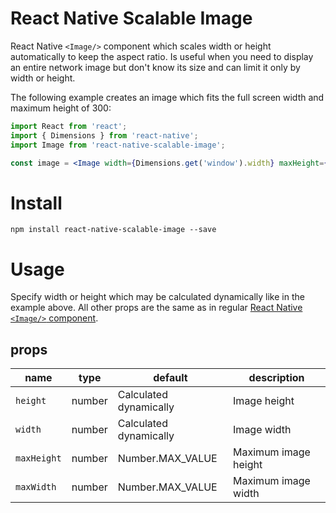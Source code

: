 React Native Scalable Image
===========================
React Native ```<Image/>``` component which scales width or height automatically to keep the aspect ratio. Is useful when you need to display an entire network image but don't know its size and can limit it only by width or height.

The following example creates an image which fits the full screen width and maximum height of 300:

 ```jsx
import React from 'react';
import { Dimensions } from 'react-native';
import Image from 'react-native-scalable-image';

const image = <Image width={Dimensions.get('window').width} maxHeight={300} source={{uri: '<image uri>'}} />;
 ```


Install
=======
```npm install react-native-scalable-image --save```


Usage
=====

Specify width or height which may be calculated dynamically like in the example above. All other props are the same as in regular [React Native ```<Image/>``` component](https://facebook.github.io/react-native/docs/image.html).

## props

| name          | type      | default                     | description             |
| ------------- | --------- | --------------------------- | ----------------------- |
| `height`      | number    | Calculated dynamically      | Image height            |
| `width`       | number    | Calculated dynamically      | Image width             |
| `maxHeight`   | number    | Number.MAX_VALUE            | Maximum image height    |
| `maxWidth`    | number    | Number.MAX_VALUE            | Maximum image width     |